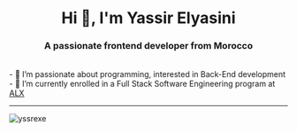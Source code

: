 <h1 align="center">Hi 👋, I'm Yassir Elyasini</h1>
<h3 align="center">A passionate frontend developer from Morocco</h3>
<br>
- 🔭 I’m passionate about programming, interested in Back-End development
<br>
- 🌱 I’m currently enrolled in a Full Stack Software Engineering program at <a href="https://www.alxafrica.com">ALX</a>




<br>
<hr>

<p><img style="display:flex" align="center" src="https://github-readme-streak-stats.herokuapp.com/?user=yssrexe&" alt="yssrexe" /></p>

